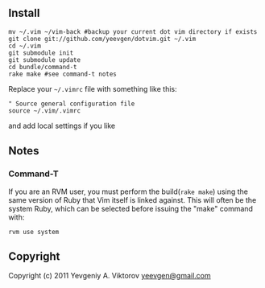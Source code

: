 ## Install

    mv ~/.vim ~/vim-back #backup your current dot vim directory if exists
    git clone git://github.com/yeevgen/dotvim.git ~/.vim 
    cd ~/.vim
    git submodule init
    git submodule update
    cd bundle/command-t
    rake make #see command-t notes

Replace your `~/.vimrc` file with something like this:

    " Source general configuration file
    source ~/.vim/.vimrc

and add local settings if you like

## Notes

### Command-T

If you are an RVM user, you must perform the build(`rake make`) using the same
version of Ruby that Vim itself is linked against. This will often be the
system Ruby, which can be selected before issuing the "make" command with:

    rvm use system

## Copyright

Copyright (c) 2011 Yevgeniy A. Viktorov <yeevgen@gmail.com>

